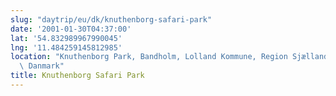 ```yaml
---
slug: "daytrip/eu/dk/knuthenborg-safari-park"
date: '2001-01-30T04:37:00'
lat: '54.832989967990045'
lng: '11.484259145812985'
location: "Knuthenborg Park, Bandholm, Lolland Kommune, Region Sjælland, 4941,\
  \ Danmark"
title: Knuthenborg Safari Park
---
```



